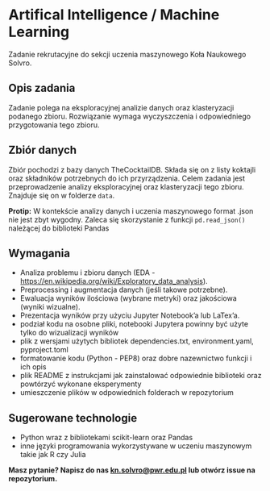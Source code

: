 # Artifical Intelligence / Machine Learning
Zadanie rekrutacyjne do sekcji uczenia maszynowego Koła Naukowego Solvro. 

## Opis zadania
Zadanie polega na eksploracyjnej analizie danych oraz klasteryzacji podanego zbioru. Rozwiązanie wymaga wyczyszczenia i odpowiedniego przygotowania tego zbioru.

## Zbiór danych
Zbiór pochodzi z bazy danych TheCocktailDB. Składa się on z listy koktajli oraz składników potrzebnych do ich przyrządzenia. Celem zadania jest przeprowadzenie analizy eksploracyjnej oraz klasteryzacji tego zbioru. Znajduje się on w folderze `data`.

**Protip:** W kontekście analizy danych i uczenia maszynowego format .json nie jest zbyt wygodny. Zaleca się skorzystanie z funkcji `pd.read_json()` należącej do biblioteki Pandas

## Wymagania
- Analiza problemu i zbioru danych (EDA - https://en.wikipedia.org/wiki/Exploratory_data_analysis).
- Preprocessing i augmentacja danych (jeśli takowe potrzebne).
- Ewaluacja wyników ilościowa (wybrane metryki) oraz jakościowa (wyniki wizualne).
- Prezentacja wyników przy użyciu Jupyter Notebook’a lub LaTex’a.
- podział kodu na osobne pliki, notebooki Jupytera powinny być użyte tylko do wizualizacji wyników
- plik z wersjami użytych bibliotek dependencies.txt, environment.yaml, pyproject.toml
- formatowanie kodu (Python - PEP8) oraz dobre nazewnictwo funkcji i ich opis
- plik README z instrukcjami jak zainstalować odpowiednie biblioteki oraz powtórzyć wykonane eksperymenty
- umieszczenie plików w odpowiednich folderach w repozytorium

## Sugerowane technologie
- Python wraz z bibliotekami scikit-learn oraz Pandas
- inne języki programowania wykorzystywane w uczeniu maszynowym takie jak R czy Julia

**Masz pytanie? Napisz do nas kn.solvro@pwr.edu.pl lub otwórz issue na repozytorium.**
